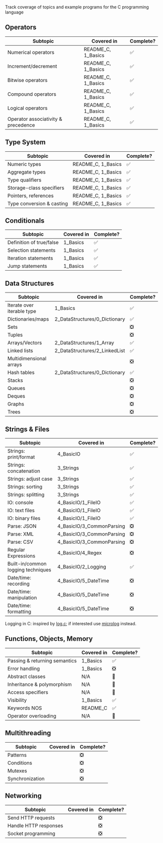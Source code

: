 []()Track coverage of topics and example programs for the C programming language

## Operators
| Subtopic                            | Covered in         | Complete? |
| ----------------------------------- | ------------------ | --------- |
| Numerical operators                 | README_C, 1_Basics | ✅        |
| Increment/decrement                 | README_C, 1_Basics | ✅        |
| Bitwise operators                   | README_C, 1_Basics | ✅        |
| Compound operators                  | README_C, 1_Basics | ✅        |
| Logical operators                   | README_C, 1_Basics | ✅        |
| Operator associativity & precedence | README_C, 1_Basics | ✅        |

## Type System
| Subtopic                  | Covered in         | Complete? |
| ------------------------- | ------------------ | --------- |
| Numeric types             | README_C, 1_Basics | ✅        |
| Aggregate types           | README_C, 1_Basics | ✅        |
| Type qualifiers           | README_C, 1_Basics | ✅        |
| Storage-class specifiers  | README_C, 1_Basics | ✅        |
| Pointers, references      | README_C, 1_Basics | ✅        |
| Type conversion & casting | README_C, 1_Basics | ✅        |

## Conditionals
| Subtopic                 | Covered in | Complete? |
| ------------------------ | ---------- | --------- |
| Definition of true/false | 1_Basics   | ✅        |
| Selection statements     | 1_Basics   | ✅        |
| Iteration statements     | 1_Basics   | ✅        |
| Jump statements          | 1_Basics   | ✅        |

## Data Structures
| Subtopic                   | Covered in       | Complete?  |
| -------------------------- | ---------------- | ---------- |
| Iterate over iterable type | 1_Basics         | ✅         |
| Dictionaries/maps          | 2_DataStructures/0_Dictionary | ✅ |
| Sets                       |                  | ❎         |
| Tuples                     |                  | ❎         |
| Arrays/Vectors             | 2_DataStructures/1_Array | ✅ |
| Linked lists               | 2_DataStructures/2_LinkedList | ✅         |
| Multidimensional arrays    |                  | ❎         |
| Hash tables                | 2_DataStructures/0_Dictionary | ✅ |
| Stacks                     |                  | ❎         |
| Queues                     |                  | ❎         |
| Deques                     |                  | ❎         |
| Graphs                     |                  | ❎         |
| Trees                      |                  | ❎         |

## Strings & Files
| Subtopic                           | Covered in                | Complete? |
| ---------------------------------- | ------------------------- | --------- |
| Strings: print/format              | 4_BasicIO                 | ✅        |
| Strings: concatenation             | 3_Strings                 | ✅        |
| Strings: adjust case               | 3_Strings                 | ✅        |
| Strings: sorting                   | 3_Strings                 | ✅        |
| Strings: splitting                 | 3_Strings                 | ✅        |
| IO: console                        | 4_BasicIO/1_FileIO        | ✅        |
| IO: text files                     | 4_BasicIO/1_FileIO        | ✅        |
| IO: binary files                   | 4_BasicIO/1_FileIO        | ✅        |
| Parse: JSON                        | 4_BasicIO/3_CommonParsing | ❎        |
| Parse: XML                         | 4_BasicIO/3_CommonParsing | ❎        |
| Parse: CSV                         | 4_BasicIO/3_CommonParsing | ❎        |
| Regular Expressions                | 4_BasicIO/4_Regex         | ❎        |
| Built-in/common logging techniques | 4_BasicIO/2_Logging       | ✅        |
| Date/time: recording               | 4_BasicIO/5_DateTime      | ❎        |
| Date/time: manipulation            | 4_BasicIO/5_DateTime      | ❎        |
| Date/time: formatting              | 4_BasicIO/5_DateTime      | ❎        |

Logging in C: inspired by [log.c](https://github.com/rxi/log.c); if interested use [microlog](https://github.com/an-dr/microlog) instead.

## Functions, Objects, Memory
| Subtopic                      | Covered in | Complete? |
| ----------------------------- | ---------- | --------- |
| Passing & returning semantics | 1_Basics   | ✅        |
| Error handling                | 1_Basics   | ❎        |
| Abstract classes              | N/A        | 🚫        |
| Inheritance & polymorphism    | N/A        | 🚫        |
| Access specifiers             | N/A        | 🚫        |
| Visibility                    | 1_Basics   | ✅        |
| Keywords NOS                  | README_C   | ✅        |
| Operator overloading          | N/A        | 🚫        |

## Multithreading
| Subtopic        | Covered in | Complete? |
| --------------- | ---------- | --------- |
| Patterns        |            | ❎        |
| Conditions      |            | ❎        |
| Mutexes         |            | ❎        |
| Synchronization |            | ❎        |

## Networking
| Subtopic              | Covered in | Complete? |
| --------------------- | ---------- | --------- |
| Send HTTP requests    |            | ❎        |
| Handle HTTP responses |            | ❎        |
| Socket programming    |            | ❎        |
